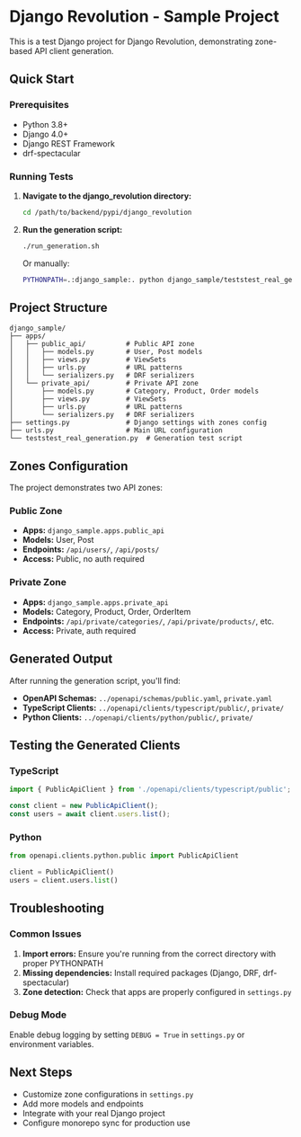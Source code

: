 # Django Revolution - Sample Project

This is a test Django project for Django Revolution, demonstrating zone-based API client generation.

## Quick Start

### Prerequisites

- Python 3.8+
- Django 4.0+
- Django REST Framework
- drf-spectacular

### Running Tests

1. **Navigate to the django_revolution directory:**

   ```bash
   cd /path/to/backend/pypi/django_revolution
   ```

2. **Run the generation script:**

   ```bash
   ./run_generation.sh
   ```

   Or manually:

   ```bash
   PYTHONPATH=.:django_sample:. python django_sample/teststest_real_generation.py
   ```

## Project Structure

```
django_sample/
├── apps/
│   ├── public_api/          # Public API zone
│   │   ├── models.py        # User, Post models
│   │   ├── views.py         # ViewSets
│   │   ├── urls.py          # URL patterns
│   │   └── serializers.py   # DRF serializers
│   └── private_api/         # Private API zone
│       ├── models.py        # Category, Product, Order models
│       ├── views.py         # ViewSets
│       ├── urls.py          # URL patterns
│       └── serializers.py   # DRF serializers
├── settings.py              # Django settings with zones config
├── urls.py                  # Main URL configuration
└── teststest_real_generation.py  # Generation test script
```

## Zones Configuration

The project demonstrates two API zones:

### Public Zone

- **Apps:** `django_sample.apps.public_api`
- **Models:** User, Post
- **Endpoints:** `/api/users/`, `/api/posts/`
- **Access:** Public, no auth required

### Private Zone

- **Apps:** `django_sample.apps.private_api`
- **Models:** Category, Product, Order, OrderItem
- **Endpoints:** `/api/private/categories/`, `/api/private/products/`, etc.
- **Access:** Private, auth required

## Generated Output

After running the generation script, you'll find:

- **OpenAPI Schemas:** `../openapi/schemas/public.yaml`, `private.yaml`
- **TypeScript Clients:** `../openapi/clients/typescript/public/`, `private/`
- **Python Clients:** `../openapi/clients/python/public/`, `private/`

## Testing the Generated Clients

### TypeScript

```typescript
import { PublicApiClient } from './openapi/clients/typescript/public';

const client = new PublicApiClient();
const users = await client.users.list();
```

### Python

```python
from openapi.clients.python.public import PublicApiClient

client = PublicApiClient()
users = client.users.list()
```

## Troubleshooting

### Common Issues

1. **Import errors:** Ensure you're running from the correct directory with proper PYTHONPATH
2. **Missing dependencies:** Install required packages (Django, DRF, drf-spectacular)
3. **Zone detection:** Check that apps are properly configured in `settings.py`

### Debug Mode

Enable debug logging by setting `DEBUG = True` in `settings.py` or environment variables.

## Next Steps

- Customize zone configurations in `settings.py`
- Add more models and endpoints
- Integrate with your real Django project
- Configure monorepo sync for production use
